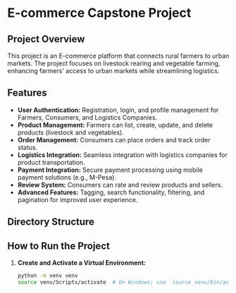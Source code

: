 # E-commerce Capstone Project

## Project Overview

This project is an E-commerce platform that connects rural farmers to urban markets. The project focuses on livestock rearing and vegetable farming, enhancing farmers' access to urban markets while streamlining logistics.

## Features

- **User Authentication:** Registration, login, and profile management for Farmers, Consumers, and Logistics Companies.
- **Product Management:** Farmers can list, create, update, and delete products (livestock and vegetables).
- **Order Management:** Consumers can place orders and track order status.
- **Logistics Integration:** Seamless integration with logistics companies for product transportation.
- **Payment Integration:** Secure payment processing using mobile payment solutions (e.g., M-Pesa).
- **Review System:** Consumers can rate and review products and sellers.
- **Advanced Features:** Tagging, search functionality, filtering, and pagination for improved user experience.

## Directory Structure


## How to Run the Project

1. **Create and Activate a Virtual Environment:**
   ```bash
   python -m venv venv
   source venv/Scripts/activate  # On Windows; use `source venv/bin/activate` on macOS/Linux
